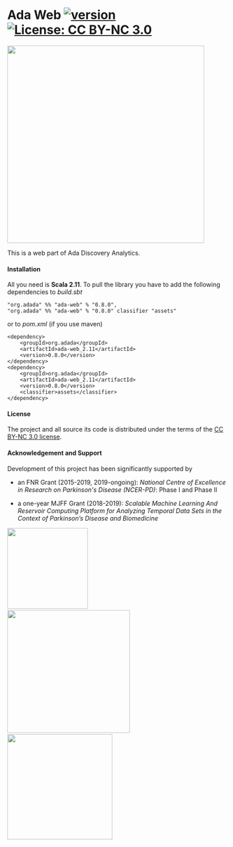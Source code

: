 # Ada Web [![version](https://img.shields.io/badge/version-0.8.0-green.svg)](https://ada-discovery.org) [![License: CC BY-NC 3.0](https://img.shields.io/badge/License-CC%20BY--NC%203.0-lightgrey.svg)](https://creativecommons.org/licenses/by-nc/3.0/)

<img src="https://ada-discovery.github.io/images/logo.png" width="450px">

This is a web part of Ada Discovery Analytics.

#### Installation

All you need is **Scala 2.11**. To pull the library you have to add the following dependencies to *build.sbt*

```
"org.adada" %% "ada-web" % "0.8.0",
"org.adada" %% "ada-web" % "0.8.0" classifier "assets"
```

or to *pom.xml* (if you use maven)

```
<dependency>
    <groupId>org.adada</groupId>
    <artifactId>ada-web_2.11</artifactId>
    <version>0.8.0</version>
</dependency>
<dependency>
    <groupId>org.adada</groupId>
    <artifactId>ada-web_2.11</artifactId>
    <version>0.8.0</version>
    <classifier>assets</classifier>
</dependency>
```

#### License

The project and all source its code is distributed under the terms of the <a href="ttps://creativecommons.org/licenses/by-nc/3.0/">CC BY-NC 3.0 license</a>. 

#### Acknowledgement and Support

Development of this project has been significantly supported by

* an FNR Grant (2015-2019, 2019-ongoing): *National Centre of Excellence in Research on Parkinson's Disease (NCER-PD)*: Phase I and Phase II

* a one-year MJFF Grant (2018-2019): *Scalable Machine Learning And Reservoir Computing Platform for Analyzing Temporal Data Sets in the Context of Parkinson’s Disease and Biomedicine*
&nbsp;
&nbsp;
&nbsp;

<a href="https://wwwen.uni.lu/lcsb"><img src="https://ada-discovery.github.io/images/logos/logoLCSB-long-230x97.jpg" width="184px"></a>&nbsp; &nbsp; &nbsp; &nbsp; &nbsp; &nbsp;<a href="https://www.fnr.lu"><img src="https://ada-discovery.github.io/images/logos/fnr_logo-350x94.png" width="280px"></a>&nbsp; &nbsp; &nbsp; &nbsp; &nbsp; &nbsp;<a href="https://www.michaeljfox.org"><img src="https://ada-discovery.github.io/images/logos/MJFF-logo-resized-300x99.jpg" width="240px"></a>
